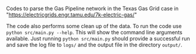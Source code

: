 Codes to parse the Gas Pipeline network in the Texas Gas Grid case in "https://electricgrids.engr.tamu.edu/7k-electric-gas/"

The code also performs some clean up of the data. To run the code use ``python src/main.py --help``. This will show
the command line arguments available. Just running ``python src/main.py`` should provide a successful run and save 
the log file to ``logs/`` and the output file in the directory ``output/``.